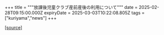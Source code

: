 +++
title = """放課後児童クラブ産前産後の利用について"""
date = 2025-02-28T09:15:00.000Z
expiryDate = 2025-03-03T10:22:08.805Z
tags = ["kuriyama","news"]
+++


[[source]](https://www.town.kuriyama.hokkaido.jp/soshiki/39/30440.html)
